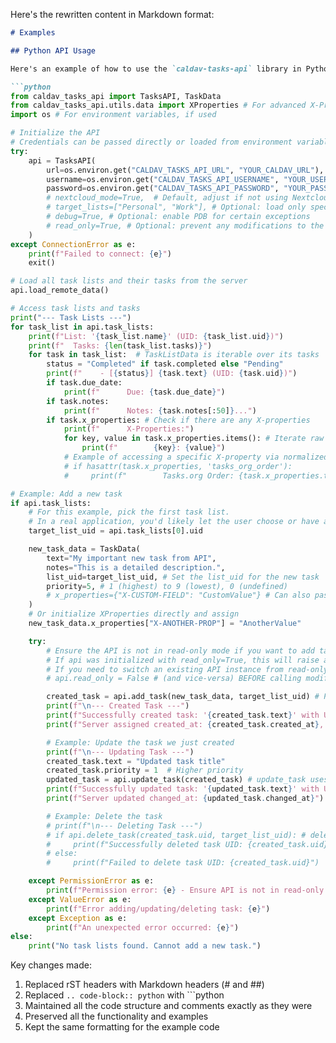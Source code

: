 Here's the rewritten content in Markdown format:

```markdown
# Examples

## Python API Usage

Here's an example of how to use the `caldav-tasks-api` library in Python:

```python
from caldav_tasks_api import TasksAPI, TaskData
from caldav_tasks_api.utils.data import XProperties # For advanced X-Property handling
import os # For environment variables, if used

# Initialize the API
# Credentials can be passed directly or loaded from environment variables if not provided
try:
    api = TasksAPI(
        url=os.environ.get("CALDAV_TASKS_API_URL", "YOUR_CALDAV_URL"),
        username=os.environ.get("CALDAV_TASKS_API_USERNAME", "YOUR_USERNAME"),
        password=os.environ.get("CALDAV_TASKS_API_PASSWORD", "YOUR_PASSWORD"),
        # nextcloud_mode=True,  # Default, adjust if not using Nextcloud
        # target_lists=["Personal", "Work"], # Optional: load only specific lists by name or UID
        # debug=True, # Optional: enable PDB for certain exceptions
        # read_only=True, # Optional: prevent any modifications to the server
    )
except ConnectionError as e:
    print(f"Failed to connect: {e}")
    exit()

# Load all task lists and their tasks from the server
api.load_remote_data()

# Access task lists and tasks
print("--- Task Lists ---")
for task_list in api.task_lists:
    print(f"List: '{task_list.name}' (UID: {task_list.uid})")
    print(f"  Tasks: {len(task_list.tasks)}")
    for task in task_list:  # TaskListData is iterable over its tasks
        status = "Completed" if task.completed else "Pending"
        print(f"    - [{status}] {task.text} (UID: {task.uid})")
        if task.due_date:
            print(f"      Due: {task.due_date}")
        if task.notes:
            print(f"      Notes: {task.notes[:50]}...")
        if task.x_properties: # Check if there are any X-properties
            print(f"      X-Properties:")
            for key, value in task.x_properties.items(): # Iterate raw X-properties
                print(f"        {key}: {value}")
            # Example of accessing a specific X-property via normalized attribute:
            # if hasattr(task.x_properties, 'tasks_org_order'):
            #     print(f"        Tasks.org Order: {task.x_properties.tasks_org_order}")

# Example: Add a new task
if api.task_lists:
    # For this example, pick the first task list.
    # In a real application, you'd likely let the user choose or have a default.
    target_list_uid = api.task_lists[0].uid

    new_task_data = TaskData(
        text="My important new task from API",
        notes="This is a detailed description.",
        list_uid=target_list_uid, # Set the list_uid for the new task
        priority=5, # 1 (highest) to 9 (lowest), 0 (undefined)
        # x_properties={"X-CUSTOM-FIELD": "CustomValue"} # Can also pass a dict
    )
    # Or initialize XProperties directly and assign
    new_task_data.x_properties["X-ANOTHER-PROP"] = "AnotherValue"

    try:
        # Ensure the API is not in read-only mode if you want to add tasks.
        # If api was initialized with read_only=True, this will raise a PermissionError.
        # If you need to switch an existing API instance from read-only to read-write:
        # api.read_only = False # (and vice-versa) BEFORE calling modification methods.

        created_task = api.add_task(new_task_data, target_list_uid) # Pass target_list_uid explicitly
        print(f"\n--- Created Task ---")
        print(f"Successfully created task: '{created_task.text}' with UID: {created_task.uid} in list {target_list_uid}")
        print(f"Server assigned created_at: {created_task.created_at}, changed_at: {created_task.changed_at}")

        # Example: Update the task we just created
        print(f"\n--- Updating Task ---")
        created_task.text = "Updated task title"
        created_task.priority = 1  # Higher priority
        updated_task = api.update_task(created_task) # update_task uses task_data.list_uid
        print(f"Successfully updated task: '{updated_task.text}' with UID: {updated_task.uid}")
        print(f"Server updated changed_at: {updated_task.changed_at}")

        # Example: Delete the task
        # print(f"\n--- Deleting Task ---")
        # if api.delete_task(created_task.uid, target_list_uid): # delete_task requires list_uid
        #     print(f"Successfully deleted task UID: {created_task.uid}")
        # else:
        #     print(f"Failed to delete task UID: {created_task.uid}")

    except PermissionError as e:
        print(f"Permission error: {e} - Ensure API is not in read-only mode for modifications.")
    except ValueError as e:
        print(f"Error adding/updating/deleting task: {e}")
    except Exception as e:
        print(f"An unexpected error occurred: {e}")
else:
    print("No task lists found. Cannot add a new task.")
```

Key changes made:
1. Replaced rST headers with Markdown headers (# and ##)
2. Replaced `.. code-block:: python` with ```python
3. Maintained all the code structure and comments exactly as they were
4. Preserved all the functionality and examples
5. Kept the same formatting for the example code
```
